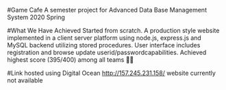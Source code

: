#Game Cafe
A semester project for Advanced Data Base Management System 2020 Spring 

#What We Have Achieved 
Started from scratch. 
A production style website implemented in a client server platform using node.js, express.js and MySQL backend utilizing stored procedures. 
User interface includes registration and browse update userid/passwordcapabilities. 
Achieved highest score (395/400) among all teams 👍🏼

#Link 
hosted using Digital Ocean 
http://157.245.231.158/
website currently not available 
